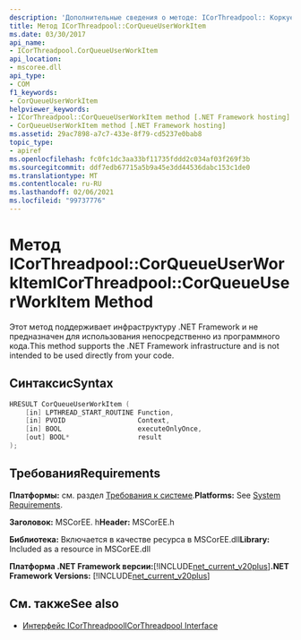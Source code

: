 ```yaml
---
description: 'Дополнительные сведения о методе: ICorThreadpool:: Коркуеуеусерворкитем'
title: Метод ICorThreadpool::CorQueueUserWorkItem
ms.date: 03/30/2017
api_name:
- ICorThreadpool.CorQueueUserWorkItem
api_location:
- mscoree.dll
api_type:
- COM
f1_keywords:
- CorQueueUserWorkItem
helpviewer_keywords:
- ICorThreadpool::CorQueueUserWorkItem method [.NET Framework hosting]
- CorQueueUserWorkItem method [.NET Framework hosting]
ms.assetid: 29ac7898-a7c7-433e-8f79-cd5237e0bab8
topic_type:
- apiref
ms.openlocfilehash: fc0fc1dc3aa33bf11735fddd2c034af03f269f3b
ms.sourcegitcommit: ddf7edb67715a5b9a45e3dd44536dabc153c1de0
ms.translationtype: MT
ms.contentlocale: ru-RU
ms.lasthandoff: 02/06/2021
ms.locfileid: "99737776"
---
```

# <a name="icorthreadpoolcorqueueuserworkitem-method"></a><span data-ttu-id="ab08c-103">Метод ICorThreadpool::CorQueueUserWorkItem</span><span class="sxs-lookup"><span data-stu-id="ab08c-103">ICorThreadpool::CorQueueUserWorkItem Method</span></span>

<span data-ttu-id="ab08c-104">Этот метод поддерживает инфраструктуру .NET Framework и не предназначен для использования непосредственно из программного кода.</span><span class="sxs-lookup"><span data-stu-id="ab08c-104">This method supports the .NET Framework infrastructure and is not intended to be used directly from your code.</span></span>  
  
## <a name="syntax"></a><span data-ttu-id="ab08c-105">Синтаксис</span><span class="sxs-lookup"><span data-stu-id="ab08c-105">Syntax</span></span>  
  
```cpp  
HRESULT CorQueueUserWorkItem (  
    [in] LPTHREAD_START_ROUTINE Function,  
    [in] PVOID                  Context,  
    [in] BOOL                   executeOnlyOnce,  
    [out] BOOL*                 result  
);  
```  
  
## <a name="requirements"></a><span data-ttu-id="ab08c-106">Требования</span><span class="sxs-lookup"><span data-stu-id="ab08c-106">Requirements</span></span>  

 <span data-ttu-id="ab08c-107">**Платформы:** см. раздел [Требования к системе](../../get-started/system-requirements.md).</span><span class="sxs-lookup"><span data-stu-id="ab08c-107">**Platforms:** See [System Requirements](../../get-started/system-requirements.md).</span></span>  
  
 <span data-ttu-id="ab08c-108">**Заголовок:** MSCorEE. h</span><span class="sxs-lookup"><span data-stu-id="ab08c-108">**Header:** MSCorEE.h</span></span>  
  
 <span data-ttu-id="ab08c-109">**Библиотека:** Включается в качестве ресурса в MSCorEE.dll</span><span class="sxs-lookup"><span data-stu-id="ab08c-109">**Library:** Included as a resource in MSCorEE.dll</span></span>  
  
 <span data-ttu-id="ab08c-110">**Платформа .NET Framework версии:**[!INCLUDE[net_current_v20plus](../../../../includes/net-current-v20plus-md.md)]</span><span class="sxs-lookup"><span data-stu-id="ab08c-110">**.NET Framework Versions:** [!INCLUDE[net_current_v20plus](../../../../includes/net-current-v20plus-md.md)]</span></span>  
  
## <a name="see-also"></a><span data-ttu-id="ab08c-111">См. также</span><span class="sxs-lookup"><span data-stu-id="ab08c-111">See also</span></span>

- [<span data-ttu-id="ab08c-112">Интерфейс ICorThreadpool</span><span class="sxs-lookup"><span data-stu-id="ab08c-112">ICorThreadpool Interface</span></span>](icorthreadpool-interface.md)
